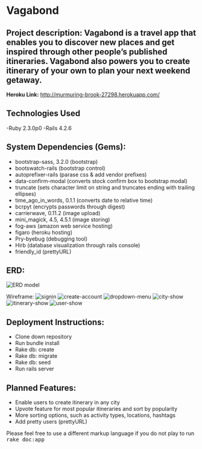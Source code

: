 # **Vagabond**

## **Project description:** Vagabond is a travel app that enables you to discover new places and get inspired through other people’s published itineraries. Vagabond also powers you to create itinerary of your own to plan your next weekend getaway.
**Heroku Link:** <http://murmuring-brook-27298.herokuapp.com/>

## **Technologies Used**

-Ruby 2.3.0p0
-Rails 4.2.6

## **System Dependencies (Gems):**

- bootstrap-sass, 3.2.0 (bootstrap)
- bootswatch-rails (bootstrap control)
- autoprefixer-rails (parase css & add vendor prefixes)
- data-confirm-modal (converts stock confirm box to bootstrap modal)
- truncate (sets character limit on string and truncates ending with trailing ellipses)
- time_ago_in_words, 0.1.1 (converts date to relative time)
- bcrpyt (encrypts passwords through digest)
- carrierwave, 0.11.2 (image upload)
- mini_magick, 4.5, 4.5.1 (image storing)
- fog-aws (amazon web service hosting)
- figaro (heroku hosting)
- Pry-byebug (debugging tool)
- Hirb (database visualization through rails console)
- friendly_id (prettyURL)

## **ERD:**
![ERD model](assets/images/erd.png "ERD model")

Wireframe:
![signin](assets/images/signin.png "signin")
![create-account](assets/images/create-account.png "create-account")
![dropdown-menu](assets/images/dropdown-menu.png "dropdown-menu")
![city-show](assets/images/city-show.png "city-show")
![itinerary-show](assets/images/itinerary-show.png "itinerary-show")
![user-show](assets/images/user-show.png "user-show")

## **Deployment Instructions:**

- Clone down repository
- Run bundle install
- Rake db: create
- Rake db: migrate
- Rake db: seed
- Run rails server

## **Planned Features:**

- Enable users to create itinerary in any city
- Upvote feature for most popular itineraries and sort by popularity
- More sorting options, such as activity types, locations, hashtags
- Add pretty users (prettyURL)

Please feel free to use a different markup language if you do not play to run
<tt>rake doc:app</tt>
